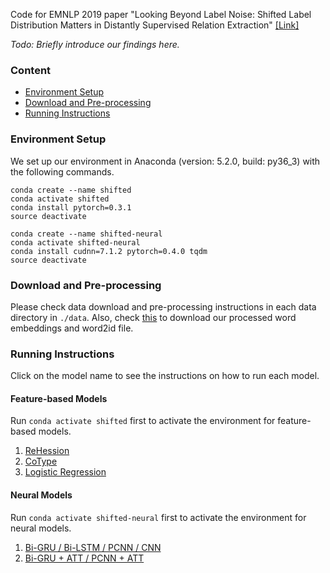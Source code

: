 Code for EMNLP 2019 paper "Looking Beyond Label Noise: Shifted Label Distribution Matters in Distantly Supervised Relation Extraction" [[Link]](https://arxiv.org/abs/1904.09331)

_Todo: Briefly introduce our findings here._

### Content

- [Environment Setup](#environment-setup)
- [Download and Pre-processing](#download-and-pre-processing)
- [Running Instructions](#running-instructions)

### Environment Setup
We set up our environment in Anaconda (version: 5.2.0, build: py36_3) with the following commands.
```
conda create --name shifted
conda activate shifted
conda install pytorch=0.3.1
source deactivate

conda create --name shifted-neural
conda activate shifted-neural
conda install cudnn=7.1.2 pytorch=0.4.0 tqdm
source deactivate
```

### Download and Pre-processing

Please check data download and pre-processing instructions in each data directory in `./data`. Also, check [this](data/neural/vocab/README.md) to download our processed word embeddings and word2id file.


### Running Instructions

Click on the model name to see the instructions on how to run each model.

#### Feature-based Models

Run `conda activate shifted` first to activate the environment for feature-based models.

1. [ReHession](ReHession/README.md)
2. [CoType](CoType/README.md)
3. [Logistic Regression](LogisticRegression/README.md)

#### Neural Models

Run `conda activate shifted-neural` first to activate the environment for neural models.

1. [Bi-GRU / Bi-LSTM / PCNN / CNN](Neural/README.md)
2. [Bi-GRU + ATT / PCNN + ATT](NeuralATT/README.md)